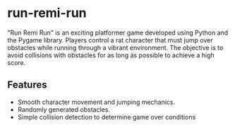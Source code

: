 # run-remi-run
"Run Remi Run" is an exciting platformer game developed using Python and the Pygame library. Players control a rat character that must jump over obstacles while running through a vibrant environment. The objective is to avoid collisions with obstacles for as long as possible to achieve a high score.

<h2>Features</h2>
<ul>
  <li>Smooth character movement and jumping mechanics.</li>
  <li>Randomly generated obstacles.</li>
  <li>Simple collision detection to determine game over conditions</li>
</ul>
